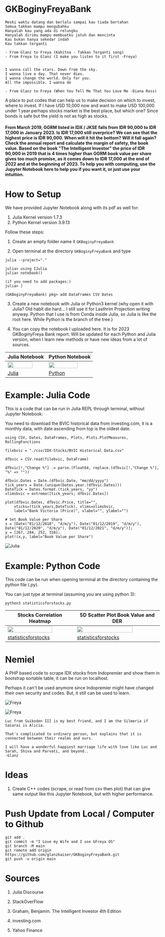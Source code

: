 # GKBoginyFreyaBank

```
Meski waktu datang dan berlalu sampai kau tiada bertahan
Semua takkan mampu mengubahku
Hanyalah kau yang ada di relungku
Hanyalah dirimu mampu membuatku jatuh dan mencinta
Kau bukan hanya sekedar indah
Kau takkan terganti

- From Glanz to Freya (Kahitna - Takkan Terganti song)
- From Freya to Glanz (I make you listen to it first -Freya)


I wanna call the stars. Down from the sky. 
I wanna live a day. That never dies. 
I wanna change the world. Only for you. 
All the impossible. I wanna do

- From Glanz to Freya (When You Tell Me That You Love Me -Diana Ross)
```

A place to put codes that can help us to make decision on which to invest, where to invest. If I have USD 10,000 now and want to make USD 100,000 under 1 year perhaps stocks market is the best place, but which one? Since bonds is safe but the yield is not as high as stocks. 

#### From March 2019, GGRM listed in IDX / JKSE falls from IDR 90,000 to IDR 17,000 in January 2023. Is IDR 17,000 still overprice? We can see that the highest price is IDR 90,000. When will it hit the bottom? Will it fall again? Check the annual report and calculate the margin of safety, the book value. Based on the book "The Intelligent Investor" the price of IDR 90,000 in 2019 that is 4 times higher than GGRM book value per share gives too much promise, as it comes down to IDR 17,000 at the end of 2022 and at the beginning of 2023. To help you with computing, use the Jupyter Notebook here to help you if you want it, or just use your intuition.

# How to Setup

We have provided Jupyter Notebook along with its pdf as well for:

1. Julia Kernel version 1.7.3
2. Python Kernel version 3.9.13

Follow these steps:

1. Create an empty folder name it `GKBoginyFreyaBank`

2. Open terminal at the directory `GKBoginyFreyaBank` and type

```
julia --project="."

julia> using IJulia
julia> notebook()

(if you need to add packages:)
julia> ]

(GKBoginyFreyaBank) pkg> add DataFrames CSV Dates
```

3. Create a new notebook with Julia or Python3 kernel (why open it with Julia? Old habit die hard... I still use it for Lasthrim Projection writing anyway. Python that I use is from Conda inside Julia, so Julia is like the root here. While Python is the branch of the tree.)

4. You can copy the notebook I uploaded here. It is for 2023 GKBoginyFreya Bank report. Will be updated for each Python and Julia version, when I learn new methods or have new ideas from a lot of sources.

| Julia Notebook | Python Notebook |
| ------------- | ------------- | 
| <img src="https://github.com/glanzkaiser/GKBoginyFreyaBank/blob/main/images/GGRMchart.png" width="83%"> | <img src="https://github.com/glanzkaiser/GKBoginyFreyaBank/blob/main/images/USCanadaindexes.png" width="83%"> | 
| <a href="https://github.com/glanzkaiser/GKBoginyFreyaBank/blob/main/2023/GKBoginyFreyaBank-Julia.ipynb">Julia</a> | <a href="https://github.com/glanzkaiser/GKBoginyFreyaBank/blob/main/2023/GKBoginyFreyaBank-Python.ipynb">Python</a>  |

# Example: Julia Code

This is a code that can be run in Julia REPL through terminal, without Jupyter Notebook:

You need to download the BVIC historical data from investing.com, it is a monthly data, with date ascending from top is the oldest date.

```
using CSV, Dates, DataFrames, Plots, Plots.PlotMeasures, RollingFunctions

filebvic = "./csv/IDX-Stocks/BVIC Historical Data.csv"

dfbvic = CSV.read(filebvic, DataFrame)

dfbvic[!,"Change %"] .= parse.(Float64, replace.(dfbvic[!,"Change %"], "%" => ""))

dfbvic.Dates = Date.(dfbvic.Date, "mm/dd/yyyy")
tick_years = Date.(unique(Dates.year.(dfbvic.Dates)))
DateTick = Dates.format.(tick_years, "yy")
xlimsbvic = extrema([tick_years; dfbvic.Dates])

plot(dfbvic.Dates, dfbvic.Price, title="",
    xticks=(tick_years,DateTick), xlims=xlimsbvic,
    label="Bank Victoria (Price)", xlabel="", ylabel="")

# Set Book Value per Share
x = [Date("01/12/2018", "d/m/y"), Date("01/12/2019", "d/m/y"), Date("01/12/2020", "d/m/y"), Date("01/12/2021", "d/m/y")];
y = [267, 284, 252, 318];
plot!(x,y, label="Book Value per Share")
```

![Julia](https://github.com/glanzkaiser/GKBoginyFreyaBank/blob/main/images/BVIC%20book%20value.png)

# Example: Python Code

This code can be run when opening terminal at the directory containing the python file (.py).

You can just type at terminal (assuming you are using python 3):

```
python3 statisticsforstocks.py
```

| Stocks Correlation Heatmap | 5D Scatter Plot Book Value and DER |
| ------------- | ------------- | 
| <img src="https://github.com/glanzkaiser/GKBoginyFreyaBank/blob/main/images/correlationchart.png" width="83%"> | <img src="https://github.com/glanzkaiser/GKBoginyFreyaBank/blob/main/images/5dscatterplot.png" width="83%"> | 
| <a href="https://github.com/glanzkaiser/GKBoginyFreyaBank/blob/main/Python/statisticsforstocks.py">statisticsforstocks</a> | <a href="https://github.com/glanzkaiser/GKBoginyFreyaBank/blob/main/Python/statisticsforstocks.py">statisticsforstocks</a>  |


# Nemiel

A PHP based code to scrape IDX stocks from Indopremier and show them in bootstrap sortable table, it can be run on localhost.

Perhaps it can't be used anymore since Indopremier might have changed their own security and codes. But, it still can be used to learn.

![Freya](https://github.com/glanzkaiser/GKBoginyFreyaBank/blob/main/images/pdf.png)

![Freya](https://github.com/glanzkaiser/GKBoginyFreyaBank/blob/main/images/Nemiel1.png)

```
Luc from Suikoden III is my best friend, and I am the Silmeria if Sasarai is Alicia.
 
That's complicated to ordinary person, but explains that it is connected between their realms and ours.

I will have a wonderful happiest marriage life with love like Luc and Sarah, Shiva and Parvati, and beyond..
-Glanz

```
# Ideas

1. Create C++ codes (scrape, or read from csv then plot) that can give same output like this Jupyter Notebook, but with higher performance.

# Push Update from Local / Computer to Github

```
git add .
git commit -m "I Love my Wife and I use GFreya OS"
git branch -M main
git remote add origin https://github.com/glanzkaiser/GKBoginyFreyaBank.git
git push -u origin main
```

# Sources

1. Julia Discourse

2. StackOverFlow

3. Graham, Benjamin. The Intelligent Investor 4th Edition

4. investing.com

5. Yahoo Finance

